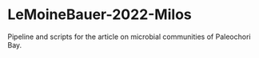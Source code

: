 # LeMoineBauer-2022-Milos
Pipeline and scripts for the article on microbial communities of Paleochori Bay.
